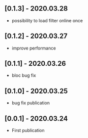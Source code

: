 ## [0.1.3] - 2020.03.28
* possibility to load filter online once

## [0.1.2] - 2020.03.27
* improve performance

## [0.1.1] - 2020.03.26
* bloc bug fix

## [0.1.0] - 2020.03.25
* bug fix publication

## [0.0.1] - 2020.03.24
* First publication
